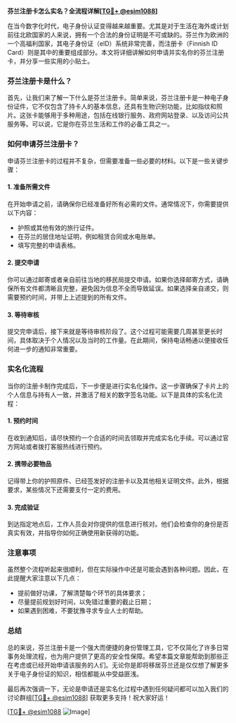 **芬兰注册卡怎么实名？全流程详解[[TG💪+ @esim1088](https://t.me/s/esim1088)]**

在当今数字化时代，电子身份认证变得越来越重要。尤其是对于生活在海外或计划前往北欧国家的人来说，拥有一个合法的身份证明是不可或缺的。芬兰作为欧洲的一个高福利国家，其电子身份证（eID）系统非常完善，而注册卡（Finnish ID Card）则是其中的重要组成部分。本文将详细讲解如何申请并实名你的芬兰注册卡，并分享一些实用的小贴士。

### 芬兰注册卡是什么？

首先，让我们来了解一下什么是芬兰注册卡。简单来说，芬兰注册卡是一种电子身份证件，它不仅包含了持卡人的基本信息，还具有生物识别功能，比如指纹和照片。这张卡能够用于多种用途，包括在线银行服务、政府网站登录、以及访问公共服务等。可以说，它是你在芬兰生活和工作的必备工具之一。

### 如何申请芬兰注册卡？

申请芬兰注册卡的过程并不复杂，但需要准备一些必要的材料。以下是一些关键步骤：

#### 1. 准备所需文件

在开始申请之前，请确保你已经准备好所有必需的文件。通常情况下，你需要提供以下内容：
- 护照或其他有效的旅行证件。
- 在芬兰的居住地址证明，例如租赁合同或水电账单。
- 填写完整的申请表格。

#### 2. 提交申请

你可以通过邮寄或者亲自前往当地的移民局提交申请。如果你选择邮寄方式，请确保所有文件都清晰且完整，避免因为信息不全而导致延误。如果选择亲自递交，则需要预约时间，并带上上述提到的所有文件。

#### 3. 等待审核

提交完申请后，接下来就是等待审核阶段了。这个过程可能需要几周甚至更长时间，具体取决于个人情况以及当时的工作量。在此期间，保持电话畅通以便接收任何进一步的通知非常重要。

### 实名化流程

当你的注册卡制作完成后，下一步便是进行实名化操作。这一步骤确保了卡片上的个人信息与持有人一致，并激活了相关的数字签名功能。以下是具体的实名化流程：

#### 1. 预约时间

在收到通知后，请尽快预约一个合适的时间去领取并完成实名化手续。可以通过官方网站或者拨打客服热线进行预约。

#### 2. 携带必要物品

记得带上你的护照原件、已经签发好的注册卡以及其他相关证明文件。此外，根据要求，某些情况下还需要支付一定的费用。

#### 3. 完成验证

到达指定地点后，工作人员会对你提供的信息进行核对。他们会检查你的身份是否真实有效，并指导你如何正确使用新获得的功能。

### 注意事项

虽然整个流程听起来很顺利，但在实际操作中还是可能会遇到各种问题。因此，在此提醒大家注意以下几点：
- 提前做好功课，了解清楚每个环节的具体要求；
- 尽量提前规划好时间，以免错过重要的截止日期；
- 如果遇到困难，不要犹豫寻求专业人士的帮助。

### 总结

总的来说，芬兰注册卡是一个强大而便捷的身份管理工具，它不仅简化了许多日常事务处理流程，也为用户提供了更高的安全性保障。希望本篇文章能帮助到那些正在考虑或已经开始申请该服务的人们。无论你是即将移居芬兰还是仅仅想了解更多关于电子身份证的知识，相信都能从中受益匪浅。

最后再次强调一下，无论是申请还是实名化过程中遇到任何疑问都可以加入我们的讨论群组[[TG💪+ @esim1088](https://t.me/s/esim1088)] 获取更多支持！祝大家好运！

[[TG💪+ @esim1088](https://t.me/s/esim1088) ![Image](https://i.postimg.cc/4NQfJmqS/Snipaste-2025-05-13-00-14-12.png)]